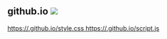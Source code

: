 ##  github.io <a href="https://esrx.github.io"><img src="https://docs.github.com/assets/images/site/favicon.svg">
https://.github.io/style.css
https://.github.io/script.js
